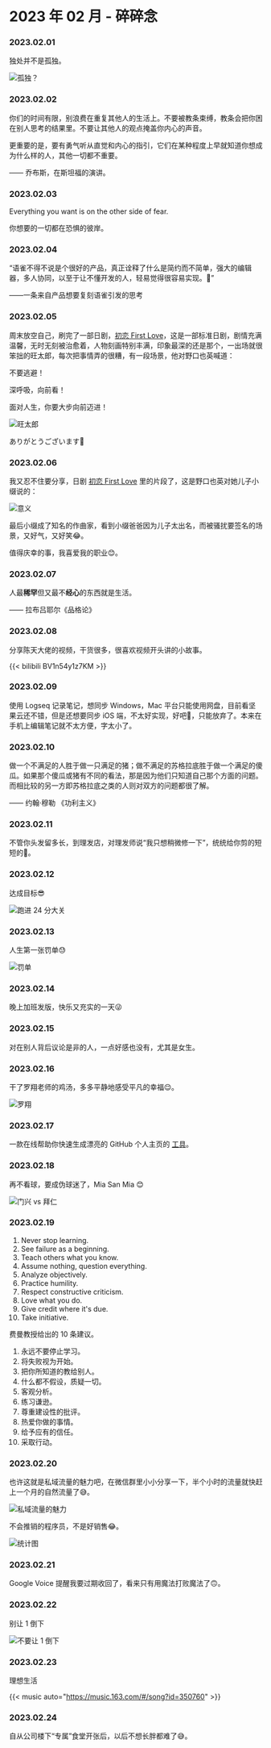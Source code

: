 # 2023 年 02 月 - 碎碎念


### 2023.02.01
独处并不是孤独。

![孤独？](https://miasanmia.oss-cn-beijing.aliyuncs.com/picture/2023/02/01/560f5e04d79274f9faae1af17fca92e5.jpeg)

### 2023.02.02
你们的时间有限，别浪费在重复其他人的生活上。不要被教条束缚，教条会把你困在别人思考的结果里。不要让其他人的观点掩盖你内心的声音。

更重要的是，要有勇气听从直觉和内心的指引，它们在某种程度上早就知道你想成为什么样的人，其他一切都不重要。

—— 乔布斯，在斯坦福的演讲。

### 2023.02.03
Everything you want is on the other side of fear.

你想要的一切都在恐惧的彼岸。

### 2023.02.04
“语雀不得不说是个很好的产品，真正诠释了什么是简约而不简单，强大的编辑器，多人协同，以至于让不懂开发的人，轻易觉得很容易实现。🥲”

——一条来自产品想要复刻语雀引发的思考

### 2023.02.05
周末放空自己，刷完了一部日剧，[初恋 First Love](https://movie.douban.com/subject/35275350/)，这是一部标准日剧，剧情充满温馨，无时无刻被治愈着，人物刻画特别丰满，印象最深的还是那个，一出场就很笨拙的旺太郎，每次把事情弄的很糟，有一段场景，他对野口也英喊道：

不要逃避！

深呼吸，向前看！

面对人生，你要大步向前迈进！

![旺太郎](https://miasanmia.oss-cn-beijing.aliyuncs.com/picture/2023/02/06/80683a3f52ab274848520f6f94c7b477.webp)

ありがとうございます🙏

### 2023.02.06
我又忍不住要分享，日剧 [初恋 First Love](https://movie.douban.com/subject/35275350/) 里的片段了，这是野口也英对她儿子小缀说的：

![意义](https://miasanmia.oss-cn-beijing.aliyuncs.com/picture/2023/02/07/b724ba9924cc7196e764d15920a505e1.jpg)

最后小缀成了知名的作曲家，看到小缀爸爸因为儿子太出名，而被骚扰要签名的场景，又好气，又好笑😂。

值得庆幸的事，我喜爱我的职业😊。

### 2023.02.07
人最**稀罕**但又最不**经心**的东西就是生活。

—— 拉布吕耶尔《品格论》

### 2023.02.08
分享陈天大佬的视频，干货很多，很喜欢视频开头讲的小故事。

{{< bilibili BV1n54y1z7KM >}}

### 2023.02.09
使用 Logseq 记录笔记，想同步 Windows，Mac 平台只能使用网盘，目前看坚果云还不错，但是还想要同步 iOS 端，不太好实现，好吧🥲，只能放弃了。本来在手机上编辑笔记就不太方便，字太小了。

### 2023.02.10
做一个不满足的人胜于做一只满足的猪；做不满足的苏格拉底胜于做一个满足的傻瓜。如果那个傻瓜或猪有不同的看法，那是因为他们只知道自己那个方面的问题。而相比较的另一方即苏格拉底之类的人则对双方的问题都很了解。

—— 约翰·穆勒 《功利主义》

### 2023.02.11
不管你头发留多长，到理发店，对理发师说“我只想稍微修一下”，统统给你剪的短短的🥲。

### 2023.02.12
达成目标😎

![跑进 24 分大关](https://miasanmia.oss-cn-beijing.aliyuncs.com/picture/2023/02/12/6375c47015aba9aca2a71e02afd733c3.jpeg)

### 2023.02.13
人生第一张罚单😓

![罚单](https://miasanmia.oss-cn-beijing.aliyuncs.com/picture/2023/02/13/a9c926af-1a06-49c7-8284-c88741a30489.png)

### 2023.02.14
晚上加班发版，快乐又充实的一天😜

### 2023.02.15
对在别人背后议论是非的人，一点好感也没有，尤其是女生。

### 2023.02.16
干了罗翔老师的鸡汤，多多平静地感受平凡的幸福😌。

![罗翔](https://miasanmia.oss-cn-beijing.aliyuncs.com/picture/2023/02/16/edc80b961269f63611642e766ea4a1a0.jpeg)

### 2023.02.17
一款在线帮助你快速生成漂亮的 GitHub 个人主页的 [工具](https://www.profileme.dev/)。

### 2023.02.18
再不看球，要成伪球迷了，Mia San Mia 😊

![门兴 vs 拜仁](https://miasanmia.oss-cn-beijing.aliyuncs.com/picture/2023/02/18/59aff855ead03a59dddb77ed7c6f8144.jpeg)

### 2023.02.19
1. Never stop learning.
2. See failure as a beginning.
3. Teach others what you know.
4. Assume nothing, question everything.
5. Analyze objectively.
6. Practice humility.
7. Respect constructive criticism.
8. Love what you do.
9. Give credit where it's due.
10. Take initiative.

费曼教授给出的 10 条建议。

1. 永远不要停止学习。
2. 将失败视为开始。
3. 把你所知道的教给别人。
4. 什么都不假设，质疑一切。
5. 客观分析。
6. 练习谦逊。
7. 尊重建设性的批评。
8. 热爱你做的事情。
9. 给予应有的信任。
10. 采取行动。

### 2023.02.20
也许这就是私域流量的魅力吧，在微信群里小小分享一下，半个小时的流量就快赶上一个月的自然流量了😅。

![私域流量的魅力](https://miasanmia.oss-cn-beijing.aliyuncs.com/picture/2023/02/20/35709D16-18E9-48ce-8761-0B97733E0ADF.png)

不会推销的程序员，不是好销售😂。

![统计图](https://miasanmia.oss-cn-beijing.aliyuncs.com/picture/2023/02/20/82152b74-d544-4318-abb5-660174faacf2.png)

### 2023.02.21
Google Voice 提醒我要过期收回了，看来只有用魔法打败魔法了🙃。

### 2023.02.22
别让 1 倒下

![不要让 1 倒下](https://miasanmia.oss-cn-beijing.aliyuncs.com/picture/2023/02/23/044e4009-7e1d-48b4-afa4-c919544e5fe7.jpg)

### 2023.02.23
理想生活

{{< music auto="https://music.163.com/#/song?id=350760" >}}

### 2023.02.24
自从公司楼下“专属”食堂开张后，以后不想长胖都难了😅。



